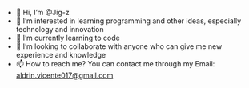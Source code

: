- 👋 Hi, I’m @Jig-z
- 👀 I’m interested in learning programming and other ideas, especially technology and innovation
- 🌱 I’m currently learning to code 
- 💞️ I’m looking to collaborate with anyone who can give me new experience and knowledge
- 📫 How to reach me? You can contact me through my Email: aldrin.vicente017@gmail.com

<!---
Jig-z/Jig-z is a ✨ special ✨ repository because its `README.md` (this file) appears on your GitHub profile.
You can click the Preview link to take a look at your changes.
--->
